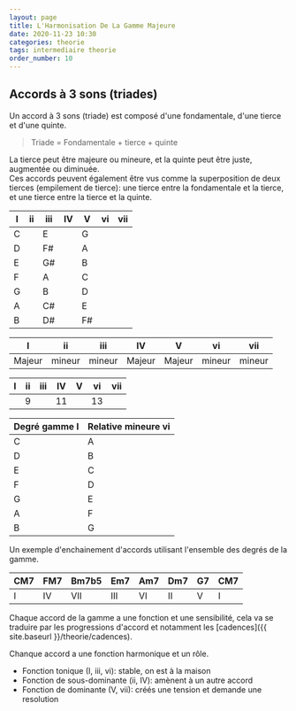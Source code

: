 ```yaml
---
layout: page
title: L'Harmonisation De La Gamme Majeure
date: 2020-11-23 10:30
categories: theorie
tags: intermediaire theorie
order_number: 10
---
```


## Accords à 3 sons (triades)

Un accord à 3 sons (triade) est composé d'une fondamentale, d'une tierce et d'une quinte.  

> Triade = Fondamentale + tierce + quinte

La tierce peut être majeure ou mineure, et la quinte peut être juste, augmentée ou diminuée.  
Ces accords peuvent également être vus comme la superposition de deux tierces (empilement de tierce): une tierce entre la fondamentale et la tierce, et une tierce entre la tierce et la quinte.

| I | ii | iii | IV | V  | vi | vii |
|---|----|-----|----|----|----|-----|
| C |    | E   |    | G  |    |     |
| D |    | F#  |    | A  |    |     |
| E |    | G#  |    | B  |    |     |
| F |    | A   |    | C  |    |     |
| G |    | B   |    | D  |    |     |
| A |    | C#  |    | E  |    |     |
| B |    | D#  |    | F# |    |     |


| I      | ii     | iii    | IV     | V      | vi     | vii    |
|--------|--------|--------|--------|--------|--------|--------|
| Majeur | mineur | mineur | Majeur | Majeur | mineur | mineur |

| I | ii | iii | IV | V | vi | vii |
|---|----|-----|----|---|----|-----|
|   | 9  |     | 11 |   | 13 |     |

| Degré gamme I | Relative mineure vi |
|---------------|---------------------|
| C             | A                   |
| D             | B                   |
| E             | C                   |
| F             | D                   |
| G             | E                   |
| A             | F                   |
| B             | G                   |

Un exemple d'enchainement d'accords utilisant l'ensemble des degrés de la gamme.

| CM7 | FM7 | Bm7b5 | Em7 | Am7 | Dm7 |  G7 | CM7  
------|-----|-------|-----|-----|-----|-----|------
|  I  | IV  |  VII  | III | VI  | II  |  V  | I

Chaque accord de la gamme a une fonction et une sensibilité, cela va se traduire par les progressions d'accord et notamment les [cadences]({{ site.baseurl }}/theorie/cadences).

Chanque accord a une fonction harmonique et un rôle. 

* Fonction tonique (I, iii, vi): stable, on est à la maison
* Fonction de sous-dominante (ii, IV): amènent à un autre accord
* Fonction de dominante (V, vii): créés une tension et demande une resolution 
